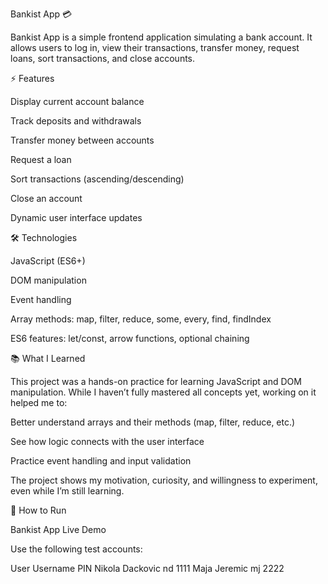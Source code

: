 Bankist App 💳

Bankist App is a simple frontend application simulating a bank account.
It allows users to log in, view their transactions, transfer money, request loans, sort transactions, and close accounts.

⚡ Features

Display current account balance

Track deposits and withdrawals

Transfer money between accounts

Request a loan

Sort transactions (ascending/descending)

Close an account

Dynamic user interface updates

🛠️ Technologies

JavaScript (ES6+)

DOM manipulation

Event handling

Array methods: map, filter, reduce, some, every, find, findIndex

ES6 features: let/const, arrow functions, optional chaining

📚 What I Learned

This project was a hands-on practice for learning JavaScript and DOM manipulation.
While I haven’t fully mastered all concepts yet, working on it helped me to:

Better understand arrays and their methods (map, filter, reduce, etc.)

See how logic connects with the user interface

Practice event handling and input validation

The project shows my motivation, curiosity, and willingness to experiment, even while I’m still learning.

🚀 How to Run

Bankist App Live Demo

Use the following test accounts:

User	Username	PIN
Nikola Dackovic	nd	1111
Maja Jeremic	mj	2222
